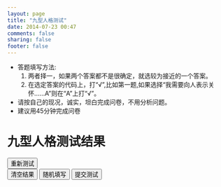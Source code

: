 ```yaml
---
layout: page
title: "九型人格测试"
date: 2014-07-23 00:47
comments: false
sharing: false
footer: false
---
```


<script type="text/javascript" src="/javascripts/libs/jquery-1.8.3.min.js"></script>
<script type="text/javascript" src="/javascripts/libs/jquery.jqplot.min.js"></script>


<script type="text/javascript" src="/javascripts/libs/jqplot.donutRenderer.min.js"></script>
<script type="text/javascript" src="/javascripts/libs/jqplot.pieRenderer.min.js"></script>

<script type="text/javascript" src="/javascripts/sunny/personalityTestData.js"></script>
<script type="text/javascript" src="/javascripts/sunny/personalityTest.js"></script>

<link rel="stylesheet" type="text/css" href="/stylesheets/libs/jquery.jqplot.min.css" />
<link rel="stylesheet" type="text/css" href="/stylesheets/sunny/personalityTest.css" />

<!--Page Content-->
<div id = "question-notice" class="fixed-width">
    <ul>
        <li>答题填写方法:
            <ol>
                <li>两者择一，如果两个答案都不是很确定，就选较为接近的一个答案。</li>
                <li>在选定答案的代码上，打“√”,比如第一题,如果选择“我需要向人表示关怀……A”则在“A”上打“√”。</li>
            </ol>
        </li>
        <li>请按自己的现况，诚实，坦白完成问卷，不用分析问题。</li>
        <li>建议用45分钟完成问卷</li>
    </ul>
</div>
<div id = "result-notice" class="fixed-width">
    <h1>九型人格测试结果</h1>
</div>
<div id="results-chart"></div>
<div id="questions" class="fixed-width"></div>
<div id="results" class="fixed-width"></div>
<div id="action-form" class="fixed-width">
    <div id="result-buttons">
        <input id="restart" type="button" value="重新测试"></input>
    </div>
    <div id="question-buttons">
        <input id="reset" type="button" value="清空结果"></input>
        <input id="random-input" type="button" value="随机填写"></input>
        <input id="submit-result" type="button" value="提交测试"></input>
    </div>
</div>